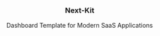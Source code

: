 <h3 align="center">Next-Kit</h3>
<p align="center">
    Dashboard Template for Modern SaaS Applications
</p>
